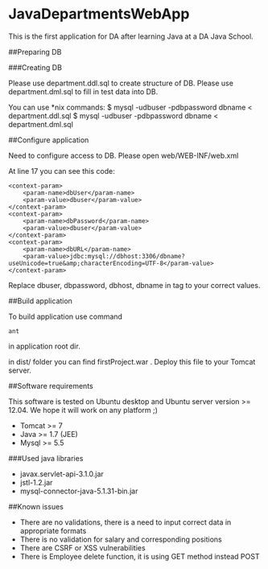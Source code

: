 JavaDepartmentsWebApp
=====================

This is the first application for DA after learning Java at a DA Java School.
 
##Preparing DB

###Creating DB

Please use department.ddl.sql to create structure of DB.
Please use department.dml.sql to fill in test data into DB.

You can use *nix commands:
$ mysql -udbuser -pdbpassword dbname < department.ddl.sql
$ mysql -udbuser -pdbpassword dbname < department.dml.sql

##Configure application

Need to configure access to DB. Please open web/WEB-INF/web.xml

At line 17 you can see this code:

    <context-param>
        <param-name>dbUser</param-name>
        <param-value>dbuser</param-value>
    </context-param>
    <context-param>
        <param-name>dbPassword</param-name>
        <param-value>dbuser</param-value>
    </context-param>
    <context-param>
        <param-name>dbURL</param-name>
        <param-value>jdbc:mysql://dbhost:3306/dbname?useUnicode=true&amp;characterEncoding=UTF-8</param-value>
    </context-param>
    
Replace dbuser, dbpassword, dbhost, dbname in <param-value></param-value> tag to your correct values.

##Build application

To build application use command 

    ant
    
in application root dir.

in dist/ folder you can find firstProject.war . Deploy this file to your Tomcat server.

##Software requirements

This software is tested on Ubuntu desktop and Ubuntu server version >= 12.04.
We hope it will work on any platform ;)

* Tomcat  >= 7
* Java    >= 1.7 (JEE)
* Mysql   >= 5.5

###Used java libraries 

* javax.servlet-api-3.1.0.jar
* jstl-1.2.jar
* mysql-connector-java-5.1.31-bin.jar

##Known issues

* There are no validations, there is a need to input correct data in appropriate formats
* There is no validation for salary and corresponding positions
* There are CSRF or XSS vulnerabilities
* There is Employee delete function, it is using GET method instead POST





    

